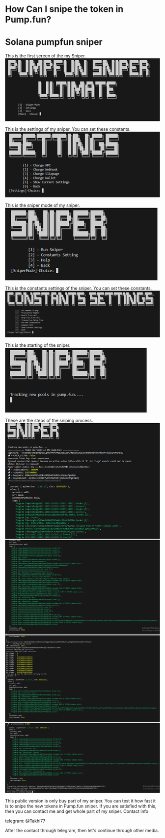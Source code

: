# How Can I snipe the token in Pump.fun?
# Solana pumpfun sniper

This is the first screen of the my Sniper.
![image](./screenshots/1.png)

This is the settings of my sniper.
You can set these constants.
![image](./screenshots/3.png)

This is the sniper mode of my sniper.
![image](./screenshots/2.png)

This is the constants settings of the sniper.
You can set these constants.
![image](./screenshots/4.png)

This is the starting of the sniper.
![image](./screenshots/5.png)

These are the steps of the sniping process.
![image](./screenshots/6.png)
![image](./screenshots/7.png)
![image](./screenshots/8.png)
![image](./screenshots/9.png)

This public version is only buy part of my sniper.
You can test it how fast it is to snipe the new tokens in Pump.fun sniper.
If you are satisfied with this, then you can contact me and get whole part of my sniper.
Contact info

telegram: @Takhi77

After the contact through telegram, then let's continue through other media.

